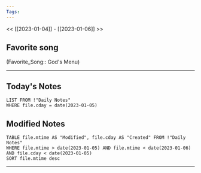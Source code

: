 ```yaml
---
Tags:
---
```

<< [[2023-01-04]] - [[2023-01-06]] >>
## Favorite song
(Favorite_Song:: God's Menu)
___
## Today's Notes
```dataview
LIST FROM !"Daily Notes"
WHERE file.cday = date(2023-01-05)
```
## Modified Notes
```dataview
TABLE file.mtime AS "Modified", file.cday AS "Created" FROM !"Daily Notes" 
WHERE file.mtime > date(2023-01-05) AND file.mtime < date(2023-01-06) AND file.cday < date(2023-01-05)
SORT file.mtime desc
```
___
